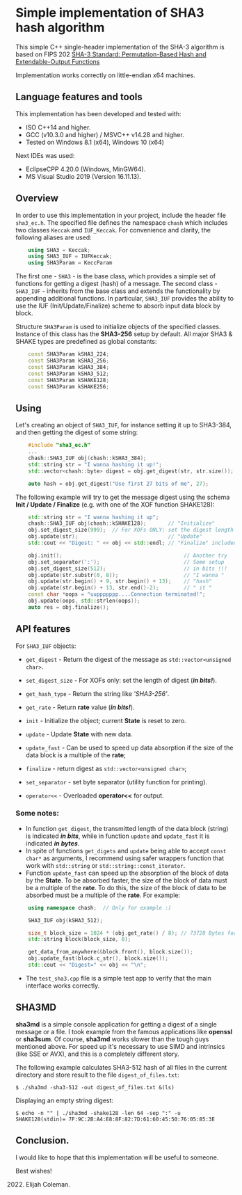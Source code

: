 # **Simple implementation of SHA3 hash algorithm**

This simple C++ single-header implementation of the SHA-3 algorithm is based on FIPS 202
[SHA-3 Standard: Permutation-Based Hash and Extendable-Output Functions](https://github.com)

Implementation works correctly on little-endian x64 machines.

## Language features and tools

This implementation has been developed and tested with:
 * ISO C++14 and higher.
 * GCC (v10.3.0 and higher) / MSVC++ v14.28 and higher.
 * Tested on Windows 8.1 (x64), Windows 10 (x64)

Next IDEs was used:
 * EclipseCPP 4.20.0 (Windows, MinGW64).
 * MS Visual Studio 2019 (Version 16.11.13).

## Overview

In order to use this implementation in your project, include the header file
`sha3_ec.h`. The specified file defines the namespace `chash` which includes
two classes `Keccak` and `IUF_Keccak`.  For convenience and clarity, the
following aliases are used:
```cpp
    using SHA3 = Keccak;
    using SHA3_IUF = IUFKeccak;
    using SHA3Param = KeccParam
```
The first one - `SHA3` - is the base class, which provides a simple set of
functions for getting a digest (hash) of a message.
The second class - `SHA3_IUF` - inherits from the base class and extends
the functionality by appending additional functions. In particular, `SHA3_IUF`
provides the ability to use the IUF (Init/Update/Finalize) scheme to absorb
input data block by block.

Structure `SHA3Param` is used to initialize objects of
the specified classes. Instance of this class has the **SHA3-256** setup by default.
All major SHA3 & SHAKE types are predefined as global constants:
```CPP
    const SHA3Param kSHA3_224;
    const SHA3Param kSHA3_256;
    const SHA3Param kSHA3_384;
    const SHA3Param kSHA3_512;
    const SHA3Param kSHAKE128;
    const SHA3Param kSHAKE256;
```

## Using

Let's creating an object of `SHA3_IUF`, for instance setting it up to SHA3-384,
and then getting the digest of some string:
```cpp
    #include "sha3_ec.h"
    ...
    chash::SHA3_IUF obj(chash::kSHA3_384);
    std::string str = "I wanna hashing it up!";
    std::vector<chash::byte> digest = obj.get_digest(str, str.size());

    auto hash = obj.get_digest("Use first 27 bits of me", 27);
```
The following example will try to get the message digest using the schema
**Init / Update / Finalize** (e.g. with one of the XOF function SHAKE128):
```cpp
    std::string str = "I wanna hashing it up";
    chash::SHA3_IUF obj(chash::kSHAKE128);       // "Initialize"
    obj.set_digest_size(999);  // For XOFs ONLY: set the digest length (in bits!)
    obj.update(str);                             // "Update"
    std::cout << "Digest: " << obj << std::endl; // "Finalize" included

    obj.init();                                       // Another try
    obj.set_separator(':');                           // Some setup
    obj.set_digest_size(512);                         // in bits !!!
    obj.update(str.substr(0, 8));                     // "I wanna "
    obj.update(str.begin() + 9, str.begin() + 13);    // "hash"
    obj.update(str.begin() + 13, str.end()-2);        // " it "
    const char *oops = "uuppppppp....Connection terminated!";
    obj.update(oops, std::strlen(oops));
    auto res = obj.finalize();
```

## API features

For `SHA3_IUF` objects:

  * `get_digest` - Return the digest of the message as `std::vector<unsigned char>`.
  * `set_digest_size` - For XOFs only: set the length of digest (***in bits!***).
  * `get_hash_type` - Return the string like *'SHA3-256'*.
  * `get_rate` - Return **rate** value (***in bits!***).

  * `init` - Initialize the object; current **State** is reset to zero.
  * `update` - Update **State** with new data.
  * `update_fast` - Can be used to speed up data absorption if the size of the
  data block is a multiple of the **rate**;
  * `finalize` - return digest as `std::vector<unsigned char>`;
  * `set_separator` - set byte separator (utility function for printing).
  * `operator<<` - Overloaded **operator<<** for output.

### Some notes:
  * In function `get_digest`, the transmitted length of the data block (string)
  is indicated ***in bits***, while in function `update` and `update_fast`
  it is indicated ***in bytes***.
  * In spite of functions `get_digets` and `update` being able to accept `const char*` as
  arguments, I recommend using safer wrappers function that work with `std::string`
  or `std::string::const_iterator`.
  * Function `update_fast` can speed up the absorption of the block of data by
  the **State**. To be absorbed faster, the size of the block of data must be
  a multiple of the **rate**.
  To do this, the size of the block of data to be absorbed must
  be a multiple of the **rate**. For example:
```cpp
    using namespace chash;  // Only for example :)

    SHA3_IUF obj(kSHA3_512);

    size_t block_size = 1024 * (obj.get_rate() / 8); // 73728 Bytes for SHA3-512
    std::string block(block_size, 0);

    get_data_from_anywhere(&block.front(), block.size());
    obj.update_fast(block.c_str(), block.size());
    std::cout << "Digest=" << obj << "\n";
```
  * The `test_sha3.cpp` file is a simple test app to verify that the main
  interface works correctly.

## SHA3MD

**sha3md** is a simple console application for getting a digest of a single
message or a file. I took example from the famous applications like **openssl**
or **sha3sum**. Of course, **sha3md** works slower than the tough guys mentioned
above. For speed up it's necessary to use SIMD and intrinsics (like SSE or AVX),
and this is a completely different story.

The following example calculates SHA3-512 hash of all files in the current
directory and store result to the file `digest_of_files.txt`:

    $ ./sha3md -sha3-512 -out digest_of_files.txt &(ls)

Displaying an empty string digest:

    $ echo -n "" | ./sha3md -shake128 -len 64 -sep ":" -u
    SHAKE128(stdin)= 7F:9C:2B:A4:E8:8F:82:7D:61:60:45:50:76:05:85:3E
## Conclusion.

I would like to hope that this implementation will be useful to someone.

Best wishes!

2022. Elijah Coleman.
